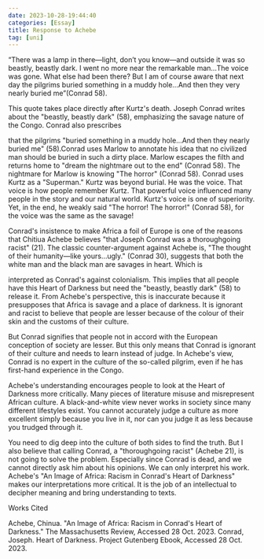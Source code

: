 ```yaml
---
date: 2023-10-28-19:44:40
categories: [Essay]
title: Response to Achebe
tag: [uni]
--- 
```

“There was a lamp in there—light, don’t you know—and outside it was so beastly, beastly dark. I went no more near the
remarkable man…The voice was gone. What else
had been there? But I am of course aware that next day the pilgrims buried something in a muddy hole…And then they very nearly buried me”(Conrad 58).

This quote takes place directly after Kurtz's death. Joseph Conrad writes about the
"beastly, beastly dark" (58), emphasizing the savage nature of the Congo. Conrad also prescribes

that the pilgrims "buried something in a muddy hole…And then they nearly buried
me" (58).Conrad uses Marlow to annotate his idea that no civilized man should be buried in
such a dirty place. Marlow escapes the filth and returns home to "dream the nightmare out
to the end" (Conrad 58). The nightmare for Marlow is knowing "The horror" (Conrad 58).
Conrad uses Kurtz as a "Superman." Kurtz was beyond burial. He was the voice. That voice is
how people remember Kurtz. That powerful voice influenced many people in the
story and our natural world. Kurtz's voice is one of superiority. Yet, in the end, he weakly said "The horror! The horror!" (Conrad 58), for the voice was the same as the savage!

Conrad's insistence to make Africa a foil of Europe is one of the reasons that Chitiua
Achebe believes "that Joseph Conrad was a thoroughgoing racist" (21). The classic
counter-argument against Achebe is, "The thought of their humanity—like yours…ugly."
(Conrad 30), suggests that both the white man and the black man are savages in heart. Which is

interpreted as Conrad's against colonialism. This implies that all people have this Heart of Darkness but need the "beastly, beastly dark" (58) to release it. From Achebe's perspective, this is inaccurate because it presupposes that Africa is savage and a place of darkness. It is ignorant and
racist to believe that people are lesser because of the colour of their skin and the customs of their culture. 

But Conrad signifies that people not in accord with the European conception of
society are lesser. But this only means that Conrad is ignorant of their culture and needs to learn instead of judge. In Achebe's view, Conrad is no expert in the culture of the so-called pilgrim, even if he has first-hand experience in the Congo.

Achebe's understanding encourages people to look at the Heart of Darkness
more critically. Many pieces of literature misuse and misrepresent African culture. A black-and-white view never works in society since many different lifestyles exist. You cannot accurately judge a culture as more excellent simply because you live in it, nor can you judge it as less because you trudged through it. 

You need to dig deep into the culture of both sides to find the truth. But I also believe that calling Conrad, a "thoroughgoing racist" (Achebe 21), is not going to solve the problem. Especially since Conrad is dead, and we cannot directly ask him about his opinions. We can only interpret his work. Achebe's "An Image of Africa: Racism in Conrad's Heart of Darkness" makes our interpretations more critical. It is the job of an intellectual to decipher meaning and bring understanding to texts.

Works Cited

Achebe, Chinua. "An Image of Africa: Racism in Conrad's Heart of Darkness." The
Massachusetts Review, Accessed 28 Oct. 2023.
Conrad, Joseph. Heart of Darkness. Project Gutenberg Ebook, Accessed 28 Oct. 2023.


